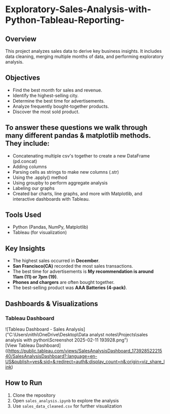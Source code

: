 # Exploratory-Sales-Analysis-with-Python-Tableau-Reporting-

## Overview  
This project analyzes sales data to derive key business insights. It includes data cleaning, merging multiple months of data, and performing exploratory analysis.  

## Objectives  
- Find the best month for sales and revenue.  
- Identify the highest-selling city.  
- Determine the best time for advertisements.  
- Analyze frequently bought-together products.  
- Discover the most sold product.  

## To answer these questions we walk through many different pandas & matplotlib methods. They include:
- Concatenating multiple csv's together to create a new DataFrame (pd.concat)
- Adding columns
- Parsing cells as strings to make new columns (.str)
- Using the .apply() method
- Using groupby to perform aggregate analysis
- Labeling our graphs
- Created bar charts, line graphs, and more with Matplotlib, and interactive dashboards with Tableau.

## Tools Used  
- Python (Pandas, NumPy, Matplotlib)  
- Tableau (for visualization)  

## Key Insights  
- The highest sales occurred in **December**.  
- **San Francisco(CA)** recorded the most sales transactions.  
- The best time for advertisements is **My recommendation is around 11am (11) or 7pm (19)**.  
- **Phones and chargers** are often bought together.  
- The best-selling product was **AAA Batteries (4-pack)**.  

## Dashboards & Visualizations

### Tableau Dashboard  
![Tableau Dashboard - Sales Analysis]("C:\Users\nithi\OneDrive\Desktop\Data analyst notes\Projects\sales analysis with python\Screenshot 2025-02-11 193928.png")  
[View Tableau Dashboard]((https://public.tableau.com/views/SalesAnalysisDashboard_17392852221540/SalesAnalysisDashboard?:language=en-US&publish=yes&:sid=&:redirect=auth&:display_count=n&:origin=viz_share_link)

## How to Run  
1. Clone the repository  
2. Open `sales_analysis.ipynb` to explore the analysis  
3. Use `sales_data_cleaned.csv` for further visualization  
